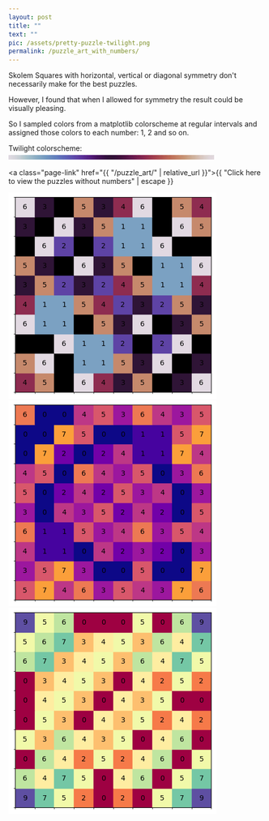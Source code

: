 ```yaml
---
layout: post
title: ""
text: ""
pic: /assets/pretty-puzzle-twilight.png
permalink: /puzzle_art_with_numbers/
---
```

<div class="page-wrap-text">Skolem Squares with horizontal, vertical or diagonal symmetry don't necessarily make for the best puzzles.

However, I found that when I allowed for symmetry the result could be visually pleasing.

So I sampled colors from a matplotlib colorscheme at regular intervals and assigned those colors to each number: 1, 2 and so on.

Twilight colorscheme:
<img class="medsmall" src="/assets/colormap.jpeg">

<a class="page-link" href="{{ "/puzzle_art/" | relative_url }}">{{ "Click here to view the puzzles without numbers" | escape }}</a>

</div>

<div class="page-wrap-art">
  <img class="medsmall_img" src="/assets/art-page/pretty-puzzle-twilight_solved.png">

  <img class="medsmall_img" src="/assets/art-page/pretty-puzzle-plasma_solved.png">

  <img class="medsmall_img" src="/assets/art-page/pretty-puzzle-Spectral_solved.png">
</div>

